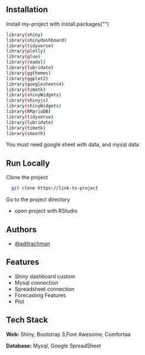 
## Installation

Install my-project with install.packages("")

```bash
library(shiny)
library(shinydashboard)
library(tidyverse)
library(plotly)
library(glue)
library(readxl)
library(lubridate)
library(ggthemes)
library(ggplot2)
library(googlesheets4)
library(timetk)
library(shinyWidgets)
library(shinyjs)
library(shinyWidgets)
library(RMariaDB)
library(tidyverse)
library(lubridate)
library(timetk)
library(smooth)
```

You must need google sheet with data, and mysql data

    
## Run Locally

Clone the project

```bash
  git clone https://link-to-project
```

Go to the project directory

- open project with RStudio






## Authors

- [@aditrachman](https://www.github.com/aditrachman)


## Features

- Shiny dashboard custom
- Mysql connection
- Spreadsheet connection
- Forecasting Features
- Plot 



## Tech Stack

**Web:** Shiny, Bootstrap 3,Font Awesome, Comfortaa

**Database:** Mysql, Google SpreadSheet

